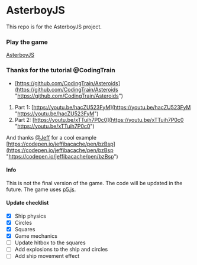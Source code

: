 # AsterboyJS

This repo is for the AsterboyJS project.

### Play the game
[AsterboyJS](https://volchonok.xyz/AsterboyJS/ "AsterboyJS")

### Thanks for the tutorial @CodingTrain
- [https://github.com/CodingTrain/Asteroids](https://github.com/CodingTrain/Asteroids "https://github.com/CodingTrain/Asteroids")
1. Part 1: [https://youtu.be/hacZU523FyM](https://youtu.be/hacZU523FyM "https://youtu.be/hacZU523FyM")
2. Part 2: [https://youtu.be/xTTuih7P0c0](https://youtu.be/xTTuih7P0c0 "https://youtu.be/xTTuih7P0c0")

And thanks [@Jeff](https://codepen.io/jeffibacache/ "@Jeff") for a cool example
[https://codepen.io/jeffibacache/pen/bzBsp](https://codepen.io/jeffibacache/pen/bzBsp "https://codepen.io/jeffibacache/pen/bzBsp")
#### Info

This is not the final version of the game. The code will be updated in the future. The game uses [p5.js](https://p5js.org/ "p5.js").

#### Update checklist
- [x] Ship physics
- [x] Circles
- [x] Squares
- [x] Game mechanics
- [ ] Update hitbox to the squares
- [ ] Add explosions to the ship and circles
- [ ] Add ship movement effect